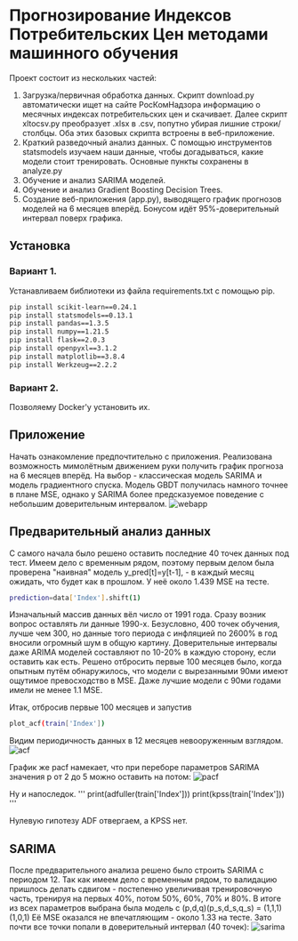 # Прогнозирование Индексов Потребительских Цен методами машинного обучения
Проект состоит из нескольких частей:
1) Загрузка/первичная обработка данных.
Скрипт download.py автоматически ищет на сайте РосКомНадзора информацию о месячных индексах потребительских цен и скачивает.
Далее скрипт xltocsv.py преобразует .xlsx в .csv, попутно убирая лишние строки/столбцы.
Оба этих базовых скрипта встроены в веб-приложение.
2) Краткий разведочный анализ данных. С помощью инструментов statsmodels изучаем наши данные, чтобы догадываться, какие модели стоит тренировать. Основные пункты сохранены в analyze.py
3) Обучение и анализ SARIMA моделей.
4) Обучение и анализ Gradient Boosting Decision Trees.
5) Создание веб-приложения (app.py), выводящего график прогнозов моделей на 6 месяцев вперёд. Бонусом идёт 95%-доверительный интервал поверх графика.

## Установка
### Вариант 1. 
Устанавливаем библиотеки из файла requirements.txt с помощью pip.

```bash
pip install scikit-learn==0.24.1
pip install statsmodels==0.13.1
pip install pandas==1.3.5
pip install numpy==1.21.5
pip install flask==2.0.3
pip install openpyxl==3.1.2
pip install matplotlib==3.8.4
pip install Werkzeug==2.2.2
```

### Вариант 2. 
Позволяему Docker'у установить их.

## Приложение
Начать ознакомление предпочтительно с приложения. Реализована возможность мимолётным движением руки получить график прогноза на 6 месяцев вперёд.
На выбор - классическая модель SARIMA и модель градиентного спуска.
Модель GBDT получилась намного точнее в плане MSE, однако у SARIMA более предсказуемое поведение с небольшим доверительным интервалом.
![webapp](https://github.com/FluidGrace/Ru_Consumer_Index_Forecast/assets/168632884/8bce9666-72bb-417b-ab73-eaa14a146691)

## Предварительный анализ данных
С самого начала было решено оставить последние 40 точек данных под тест.
Имеем дело с временным рядом, поэтому первым делом была проверена "наивная" модель y_pred[t]=y[t-1], - в каждый месяц ожидать, что будет как в прошлом. У неё около 1.439 MSE на тесте.
```bash
prediction=data['Index'].shift(1)
```
Изначальный массив данных вёл число от 1991 года. Сразу возник вопрос оставлять ли данные 1990-х. Безусловно, 400 точек обучения, лучше чем 300, но данные того периода с инфляцией по 2600% в год вносили огромный шум в общую картину.
Доверительные интервалы даже ARIMA моделей составляют по 10-20% в каждую сторону, если оставить как есть. Решено отбросить первые 100 месяцев было, когда опытным путём обнаружилось, что модели с вырезанными 90ми имеют ощутимое превосходство в MSE. Даже лучшие модели с 90ми годами имели не менее 1.1 MSE.

Итак, отбросив первые 100 месяцев и запустив 
```bash
plot_acf(train['Index'])
```
Видим периодичность данных в 12 месяцев невооруженным взглядом.
![acf](https://github.com/FluidGrace/Ru_Consumer_Index_Forecast/assets/168632884/507e3f68-b768-46c3-9381-4c54a9fcaa1a)

График же pacf намекает, что при переборе параметров SARIMA значения p от 2 до 5 можно оставить на потом:
![pacf](https://github.com/FluidGrace/Ru_Consumer_Index_Forecast/assets/168632884/480cea20-0317-425e-9a83-92debe1aec27)

Ну и напоследок.
'''
print(adfuller(train['Index'])) 
print(kpss(train['Index']))
'''

Нулевую гипотезу ADF отвергаем, а KPSS нет.

## SARIMA
После предварительного анализа решено было строить SARIMA с периодом 12.
Так как имеем дело с временным рядом, то валидацию пришлось делать сдвигом - постепенно увеличивая тренировочную часть, тренируя на первых 40%, потом 50%, 60%, 70% и 80%. В итоге из всех параметров выбрана была модель с (p,d,q)(p_s,d_s,q_s) = (1,1,1)(1,0,1)
Её MSE оказался не впечатляющим - около 1.33 на тесте. Зато почти все точки попали в доверительный интервал (40 точек):
![sarima](https://github.com/FluidGrace/Ru_Consumer_Index_Forecast/assets/168632884/8fbda021-e001-4f0a-97ed-31bfeb9b9a3f)

